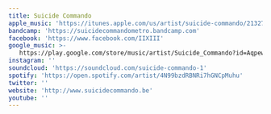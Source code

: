 ```yaml
---
title: Suicide Commando
apple_music: 'https://itunes.apple.com/us/artist/suicide-commando/21327758'
bandcamp: 'https://suicidecommandometro.bandcamp.com'
facebook: 'https://www.facebook.com/IIXIII'
google_music: >-
   https://play.google.com/store/music/artist/Suicide_Commando?id=Aqpewiflclt2yuzxc77anrj22am
instagram: ''
soundcloud: 'https://soundcloud.com/suicide-commando-1'
spotify: 'https://open.spotify.com/artist/4N99bzdRBNRi7hGNCpMuhu'
twitter: ''
website: 'http://www.suicidecommando.be'
youtube: ''
---
```

